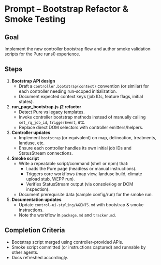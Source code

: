 # Prompt – Bootstrap Refactor & Smoke Testing

## Goal
Implement the new controller bootstrap flow and author smoke validation scripts for the Pure runs0 experience.

## Steps
1. **Bootstrap API design**
   - Draft a `Controller.bootstrap(context)` convention (or similar) for each controller needing run-scoped initialization.
   - Document expected context keys (job IDs, feature flags, initial states).
2. **run_page_bootstrap.js.j2 refactor**
   - Detect Pure vs legacy templates.
   - Invoke controller bootstrap methods instead of manually calling `set_rq_job_id`, `triggerEvent`, etc.
   - Replace direct DOM selectors with controller emitters/helpers.
3. **Controller updates**
   - Implement `bootstrap` (or equivalent) on map, delineation, treatments, landuse, etc.
   - Ensure each controller handles its own initial job IDs and StatusStream connections.
4. **Smoke script**
   - Write a repeatable script/command (shell or npm) that:
     - Loads the Pure page (headless or manual instructions).
     - Triggers core workflows (map view, landuse build, climate upload stub, WEPP run).
     - Verifies StatusStream output (via console/log or DOM inspection).
   - Document prerequisite data (sample config/run) for the smoke run.
5. **Documentation updates**
   - Update `control-ui-styling/AGENTS.md` with bootstrap & smoke instructions.
   - Note the workflow in `package.md` and `tracker.md`.

## Completion Criteria
- Bootstrap script merged using controller-provided APIs.
- Smoke script committed (or instructions captured) and runnable by other agents.
- Docs refreshed accordingly.
